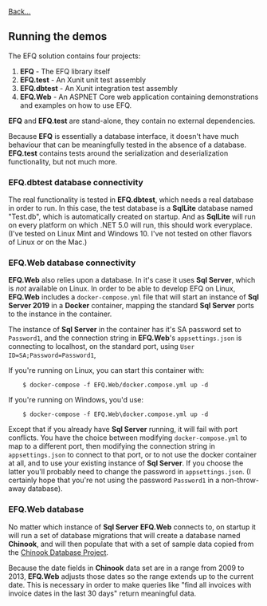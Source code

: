 [Back...](../README.md)

## Running the demos

The EFQ solution contains four projects:

1. **EFQ** - The EFQ library itself
2. **EFQ.test** - An Xunit unit test assembly
3. **EFQ.dbtest** - An Xunit integration test assembly
4. **EFQ.Web** - An ASPNET Core web application containing demonstrations and examples on how to use EFQ.

**EFQ** and **EFQ.test** are stand-alone, they contain no external dependencies.

Because **EFQ** is essentially a database interface, it doesn't have much behaviour that can be meaningfully tested in the absence of a database. **EFQ.test** contains tests around the serialization and deserialization functionality, but not much more.

### EFQ.dbtest database connectivity

The real functionality is tested in **EFQ.dbtest**, which needs a real database in order to run. In this case, the test database is a **SqlLite** database named "Test.db", which is automatically created on startup. And as **SqlLite** will run on every platform on which .NET 5.0 will run, this should work everyplace. (I've tested on Linux Mint and Windows 10. I've not tested on other flavors of Linux or on the Mac.)

### EFQ.Web database connectivity

**EFQ.Web** also relies upon a database. In it's case it uses **Sql Server**, which is _not_ available on Linux. In order to be able to develop EFQ on Linux, **EFQ.Web** includes a `docker-compose.yml` file that will start an instance of **Sql Server 2019** in a **Docker** container, mapping the standard **Sql Server** ports to the instance in the container.

The instance of **Sql Server** in the container has it's SA password set to `Password1`, and the connection string in **EFQ.Web**'s `appsettings.json` is connecting to localhost, on the standard port, using `User ID=SA;Password=Password1`,

If you're running on Linux, you can start this container with:
```
    $ docker-compose -f EFQ.Web/docker.compose.yml up -d
```

If you're running on Windows, you'd use:
```
    $ docker-compose -f EFQ.Web\docker.compose.yml up -d
```

Except that if you already have **Sql Server** running, it will fail with port conflicts. You have the choice between modifying `docker-compose.yml` to map to a different port, then modifying the connection string in `appsettings.json` to connect to that port, or to not use the docker container at all, and to use your existing instance of **Sql Server**. If you choose the latter you'll probably need to change the password in `appsettings.json`. (I certainly hope that you're not using the password `Password1` in a non-throw-away database).

### EFQ.Web database

No matter which instance of **Sql Server** **EFQ.Web** connects to, on startup it will run a set of database migrations that will create a database named **Chinook**, and will then populate that with a set of sample data copied from the [Chinook Database Project](https://github.com/lerocha/chinook-database).

Because the date fields in **Chinook** data set are in a range from 2009 to 2013, **EFQ.Web** adjusts those dates so the range extends up to the current date. This is necessary in order to make queries like "find all invoices with invoice dates in the last 30 days" return meaningful data.
